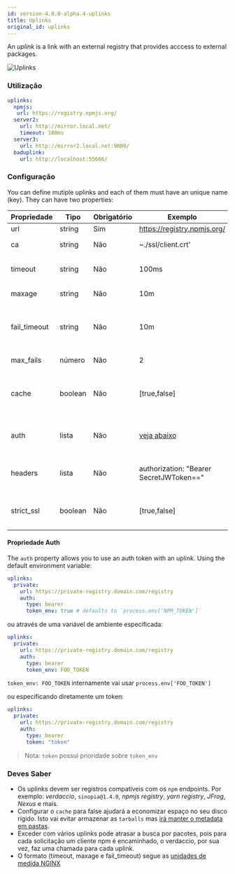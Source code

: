 ```yaml
---
id: version-4.0.0-alpha.4-uplinks
title: Uplinks
original_id: uplinks
---
```


An *uplink* is a link with an external registry that provides acccess to external packages.

![Uplinks](https://user-images.githubusercontent.com/558752/52976233-fb0e3980-33c8-11e9-8eea-5415e6018144.png)

### Utilização

```yaml
uplinks:
  npmjs:
   url: https://registry.npmjs.org/
  server2:
    url: http://mirror.local.net/
    timeout: 100ms
  server3:
    url: http://mirror2.local.net:9000/
  baduplink:
    url: http://localhost:55666/
```

### Configuração

You can define mutiple uplinks and each of them must have an unique name (key). They can have two properties:

| Propriedade  | Tipo    | Obrigatório | Exemplo                                 | Suporte  | Descrição                                                                                                                 | Padrão     |
| ------------ | ------- | ----------- | --------------------------------------- | -------- | ------------------------------------------------------------------------------------------------------------------------- | ---------- |
| url          | string  | Sim         | https://registry.npmjs.org/             | completo | A url do registro                                                                                                         | npmjs      |
| ca           | string  | Não         | ~./ssl/client.crt'                      | completo | Local do certificado SSL                                                                                                  | No default |
| timeout      | string  | Não         | 100ms                                   | completo | define novo tempo limite para o pedido                                                                                    | 30s        |
| maxage       | string  | Não         | 10m                                     | completo | limite máximo de falhas                                                                                                   | 2m         |
| fail_timeout | string  | Não         | 10m                                     | completo | define o tempo máximo quando uma solicitação se torna uma falha                                                           | 5m         |
| max_fails    | número  | Não         | 2                                       | completo | limite máximo de falhas                                                                                                   | 2          |
| cache        | boolean | Não         | [true,false]                            | >= 2.1   | armazenar em cache todos os tarballs remotos presentes no armazenamento                                                   | true       |
| auth         | lista   | Não         | [veja abaixo](uplinks.md#auth-property) | >= 2.5   | atribui o cabeçalho 'Autorização' [mais info](http://blog.npmjs.org/post/118393368555/deploying-with-npm-private-modules) | disabled   |
| headers      | lista   | Não         | authorization: "Bearer SecretJWToken==" | completo | lista de cabeçalhos customizados para o uplink                                                                            | disabled   |
| strict_ssl   | boolean | Não         | [true,false]                            | >= 3.0   | Se verdadeiro, requer certificados SSL válidos.                                                                           | true       |

#### Propriedade Auth

The `auth` property allows you to use an auth token with an uplink. Using the default environment variable:

```yaml
uplinks:
  private:
    url: https://private-registry.domain.com/registry
    auth:
      type: bearer
      token_env: true # defaults to `process.env['NPM_TOKEN']`
```

ou através de uma variável de ambiente especificada:

```yaml
uplinks:
  private:
    url: https://private-registry.domain.com/registry
    auth:
      type: bearer
      token_env: FOO_TOKEN
```

`token_env: FOO_TOKEN` internamente vai usar `process.env['FOO_TOKEN']`

ou especificando diretamente um token:

```yaml
uplinks:
  private:
    url: https://private-registry.domain.com/registry
    auth:
      type: bearer
      token: "token"
```

> Nota: `token` possui prioridade sobre `token_env`

### Deves Saber

* Os uplinks devem ser registros compatíveis com os `npm` endpoints. Por exemplo: *verdaccio*, `sinopia@1.4.0`, *npmjs registry*, *yarn registry*, *JFrog*, *Nexus* e mais.
* Configurar o `cache` para false ajudará a economizar espaço no seu disco rígido. Isto vai evitar armazenar as `tarballs` mas [irá manter o metadata em pastas](https://github.com/verdaccio/verdaccio/issues/391).
* Exceder com vários uplinks pode atrasar a busca por pacotes, pois para cada solicitação um cliente npm é encaminhado, o verdaccio, por sua vez, faz uma chamada para cada uplink.
* O formato (timeout, maxage e fail_timeout) segue as [unidades de medida NGINX](http://nginx.org/en/docs/syntax.html)
